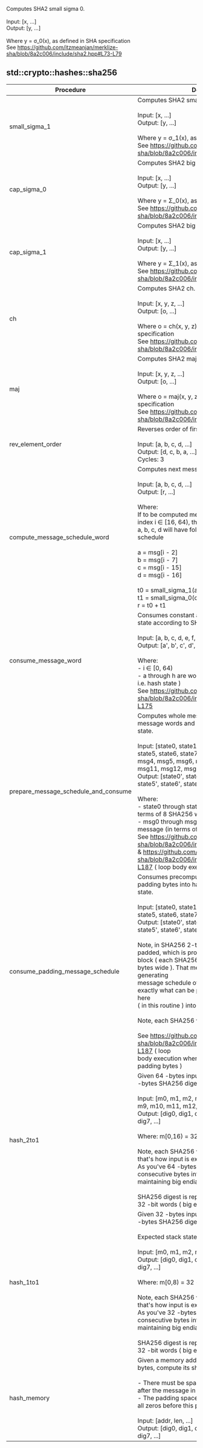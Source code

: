 Computes SHA2 small sigma 0.<br /><br />Input: [x, ...]<br />Output: [y, ...]<br /><br />Where y = σ_0(x), as defined in SHA specification<br />See https://github.com/itzmeanjan/merklize-sha/blob/8a2c006/include/sha2.hpp#L73-L79<br />
## std::crypto::hashes::sha256
| Procedure | Description |
| ----------- | ------------- |
| small_sigma_1 | Computes SHA2 small sigma 1.<br /><br />Input: [x, ...]<br />Output: [y, ...]<br /><br />Where y = σ_1(x), as defined in SHA specification<br />See https://github.com/itzmeanjan/merklize-sha/blob/8a2c006/include/sha2.hpp#L81-L87<br /> |
| cap_sigma_0 | Computes SHA2 big sigma 0.<br /><br />Input: [x, ...]<br />Output: [y, ...]<br /><br />Where y = Σ_0(x), as defined in SHA specification<br />See https://github.com/itzmeanjan/merklize-sha/blob/8a2c006/include/sha2.hpp#L57-L63<br /> |
| cap_sigma_1 | Computes SHA2 big sigma 1.<br /><br />Input: [x, ...]<br />Output: [y, ...]<br /><br />Where y = Σ_1(x), as defined in SHA specification<br />See https://github.com/itzmeanjan/merklize-sha/blob/8a2c006/include/sha2.hpp#L65-L71<br /> |
| ch | Computes SHA2 ch.<br /><br />Input: [x, y, z, ...]<br />Output: [o, ...]<br /><br />Where o = ch(x, y, z), as defined in SHA specification<br />See https://github.com/itzmeanjan/merklize-sha/blob/8a2c006/include/sha2.hpp#L37-L45<br /> |
| maj | Computes SHA2 maj.<br /><br />Input: [x, y, z, ...]<br />Output: [o, ...]<br /><br />Where o = maj(x, y, z), as defined in SHA specification<br />See https://github.com/itzmeanjan/merklize-sha/blob/8a2c006/include/sha2.hpp#L47-L55<br /> |
| rev_element_order | Reverses order of first four elements on stack<br /><br />Input: [a, b, c, d, ...]<br />Output: [d, c, b, a, ...]<br />Cycles: 3<br /> |
| compute_message_schedule_word | Computes next message schedule word<br /><br />Input: [a, b, c, d, ...]<br />Output: [r, ...]<br /><br />Where:<br />If to be computed message schedule word has index i ∈ [16, 64), then<br />a, b, c, d will have following indices in message schedule<br /><br />a = msg[i - 2]<br />b = msg[i - 7]<br />c = msg[i - 15]<br />d = msg[i - 16]<br /><br />t0 = small_sigma_1(a) + b<br />t1 = small_sigma_0(c) + d<br />r = t0 + t1<br /> |
| consume_message_word | Consumes constant and message word into hash state according to SHA256 specification.<br /><br />Input: [a, b, c, d, e, f, g, h, CONST_i, WORD_i]<br />Output: [a', b', c', d', e', f', g', h']<br /><br />Where:<br />- i ∈ [0, 64)<br />- a through h are working variables of SHA256 ( i.e. hash state )<br />See https://github.com/itzmeanjan/merklize-sha/blob/8a2c006/include/sha2_256.hpp#L165-L175<br /> |
| prepare_message_schedule_and_consume | Computes whole message schedule of 64 message words and consumes them into hash state.<br /><br />Input: [state0, state1, state2, state3, state4, state5, state6, state7, msg0, msg1, msg2, msg3, msg4, msg5, msg6, msg7, msg8, msg9, msg10, msg11, msg12, msg13, msg14, msg15]<br />Output: [state0', state1', state2', state3', state4', state5', state6', state7']<br /><br />Where:<br />- state0 through state7 are the hash state (in terms of 8 SHA256 words)<br />- msg0 through msg15 are the 64 -bytes input message (in terms of 16 SHA256 words)<br />See https://github.com/itzmeanjan/merklize-sha/blob/8a2c006/include/sha2.hpp#L89-L113<br />& https://github.com/itzmeanjan/merklize-sha/blob/8a2c006/include/sha2_256.hpp#L148-L187 ( loop body execution )<br /> |
| consume_padding_message_schedule | Consumes precomputed message schedule of padding bytes into hash state, returns final hash state.<br /><br />Input: [state0, state1, state2, state3, state4, state5, state6, state7, ...]<br />Output: [state0', state1', state2', state3', state4', state5', state6', state7']<br /><br />Note, in SHA256 2-to-1 hashing, 64 -bytes are padded, which is processed as second message<br />block ( each SHA256 message block is 64 -bytes wide ). That message block is used for generating<br />message schedule of 64 SHA256 words. That's exactly what can be precomputed & is consumed here<br />( in this routine ) into provided hash state.<br /><br />Note, each SHA256 word is 32 -bit wide<br /><br />See https://github.com/itzmeanjan/merklize-sha/blob/8a2c006/include/sha2_256.hpp#L148-L187 ( loop<br />body execution when i = 1 i.e. consuming padding bytes )<br /> |
| hash_2to1 | Given 64 -bytes input, this routine computes 32 -bytes SHA256 digest<br /><br />Input: [m0, m1, m2, m3, m4, m5, m6, m7, m8, m9, m10, m11, m12, m13, m14, m15, ...]<br />Output: [dig0, dig1, dig2, dig3, dig4, dig5, dig6, dig7, ...]<br /><br />Where: m[0,16) = 32 -bit word<br /><br />Note, each SHA256 word is 32 -bit wide, so that's how input is expected.<br />As you've 64 -bytes, consider packing 4 consecutive bytes into single word,<br />maintaining big endian byte order.<br /><br />SHA256 digest is represented in terms of eight 32 -bit words ( big endian byte order ).<br /> |
| hash_1to1 | Given 32 -bytes input, this routine computes 32 -bytes SHA256 digest<br /><br />Expected stack state:<br /><br />Input: [m0, m1, m2, m3, m4, m5, m6, m7, ...]<br />Output: [dig0, dig1, dig2, dig3, dig4, dig5, dig6, dig7, ...]<br /><br />Where: m[0,8) = 32 -bit word<br /><br />Note, each SHA256 word is 32 -bit wide, so that's how input is expected.<br />As you've 32 -bytes, consider packing 4 consecutive bytes into single word,<br />maintaining big endian byte order.<br /><br />SHA256 digest is represented in terms of eight 32 -bit words ( big endian byte order ).<br /> |
| hash_memory | Given a memory address and a message length in bytes, compute its sha256 digest<br /><br />- There must be space for writing the padding after the message in memory<br />- The padding space after the message must be all zeros before this procedure is called<br /><br />Input:  [addr, len, ...]<br />Output: [dig0, dig1, dig2, dig3, dig4, dig5, dig6, dig7, ...]<br /> |
